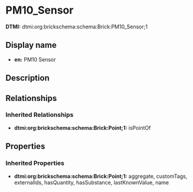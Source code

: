 # PM10_Sensor
**DTMI:** dtmi:org:brickschema:schema:Brick:PM10_Sensor;1
## Display name
- **en:** PM10 Sensor
## Description
## Relationships
### Inherited Relationships
* **dtmi:org:brickschema:schema:Brick:Point;1:** isPointOf
## Properties
### Inherited Properties
* **dtmi:org:brickschema:schema:Brick:Point;1:** aggregate, customTags, externalIds, hasQuantity, hasSubstance, lastKnownValue, name
